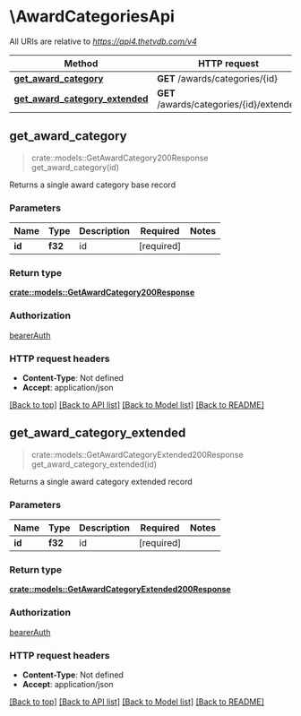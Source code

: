 # \AwardCategoriesApi

All URIs are relative to *https://api4.thetvdb.com/v4*

Method | HTTP request | Description
------------- | ------------- | -------------
[**get_award_category**](AwardCategoriesApi.md#get_award_category) | **GET** /awards/categories/{id} | 
[**get_award_category_extended**](AwardCategoriesApi.md#get_award_category_extended) | **GET** /awards/categories/{id}/extended | 



## get_award_category

> crate::models::GetAwardCategory200Response get_award_category(id)


Returns a single award category base record

### Parameters


Name | Type | Description  | Required | Notes
------------- | ------------- | ------------- | ------------- | -------------
**id** | **f32** | id | [required] |

### Return type

[**crate::models::GetAwardCategory200Response**](getAwardCategory_200_response.md)

### Authorization

[bearerAuth](../README.md#bearerAuth)

### HTTP request headers

- **Content-Type**: Not defined
- **Accept**: application/json

[[Back to top]](#) [[Back to API list]](../README.md#documentation-for-api-endpoints) [[Back to Model list]](../README.md#documentation-for-models) [[Back to README]](../README.md)


## get_award_category_extended

> crate::models::GetAwardCategoryExtended200Response get_award_category_extended(id)


Returns a single award category extended record

### Parameters


Name | Type | Description  | Required | Notes
------------- | ------------- | ------------- | ------------- | -------------
**id** | **f32** | id | [required] |

### Return type

[**crate::models::GetAwardCategoryExtended200Response**](getAwardCategoryExtended_200_response.md)

### Authorization

[bearerAuth](../README.md#bearerAuth)

### HTTP request headers

- **Content-Type**: Not defined
- **Accept**: application/json

[[Back to top]](#) [[Back to API list]](../README.md#documentation-for-api-endpoints) [[Back to Model list]](../README.md#documentation-for-models) [[Back to README]](../README.md)

